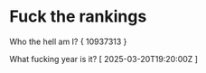 # Fuck the rankings

Who the hell am I?
{ 10937313 }

What fucking year is it?
[ 2025-03-20T19:20:00Z ]
